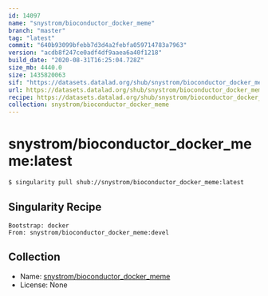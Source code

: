 ```yaml
---
id: 14097
name: "snystrom/bioconductor_docker_meme"
branch: "master"
tag: "latest"
commit: "640b93099bfebb7d3d4a2febfa059714783a7963"
version: "acdb8f247ce0adf4df9aaea6a40f1218"
build_date: "2020-08-31T16:25:04.728Z"
size_mb: 4440.0
size: 1435820063
sif: "https://datasets.datalad.org/shub/snystrom/bioconductor_docker_meme/latest/2020-08-31-640b9309-acdb8f24/acdb8f247ce0adf4df9aaea6a40f1218.sif"
url: https://datasets.datalad.org/shub/snystrom/bioconductor_docker_meme/latest/2020-08-31-640b9309-acdb8f24/
recipe: https://datasets.datalad.org/shub/snystrom/bioconductor_docker_meme/latest/2020-08-31-640b9309-acdb8f24/Singularity
collection: snystrom/bioconductor_docker_meme
---
```


# snystrom/bioconductor_docker_meme:latest

```bash
$ singularity pull shub://snystrom/bioconductor_docker_meme:latest
```

## Singularity Recipe

```singularity
Bootstrap: docker
From: snystrom/bioconductor_docker_meme:devel
```

## Collection

 - Name: [snystrom/bioconductor_docker_meme](https://github.com/snystrom/bioconductor_docker_meme)
 - License: None

